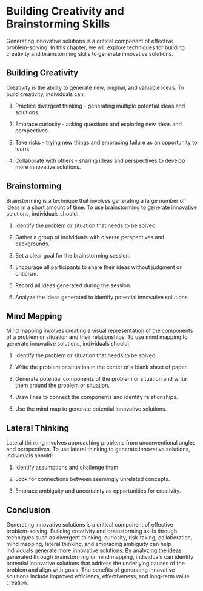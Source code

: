 Building Creativity and Brainstorming Skills
========================================================================================

Generating innovative solutions is a critical component of effective problem-solving. In this chapter, we will explore techniques for building creativity and brainstorming skills to generate innovative solutions.

Building Creativity
-------------------

Creativity is the ability to generate new, original, and valuable ideas. To build creativity, individuals can:

1. Practice divergent thinking - generating multiple potential ideas and solutions.

2. Embrace curiosity - asking questions and exploring new ideas and perspectives.

3. Take risks - trying new things and embracing failure as an opportunity to learn.

4. Collaborate with others - sharing ideas and perspectives to develop more innovative solutions.

Brainstorming
-------------

Brainstorming is a technique that involves generating a large number of ideas in a short amount of time. To use brainstorming to generate innovative solutions, individuals should:

1. Identify the problem or situation that needs to be solved.

2. Gather a group of individuals with diverse perspectives and backgrounds.

3. Set a clear goal for the brainstorming session.

4. Encourage all participants to share their ideas without judgment or criticism.

5. Record all ideas generated during the session.

6. Analyze the ideas generated to identify potential innovative solutions.

Mind Mapping
------------

Mind mapping involves creating a visual representation of the components of a problem or situation and their relationships. To use mind mapping to generate innovative solutions, individuals should:

1. Identify the problem or situation that needs to be solved.

2. Write the problem or situation in the center of a blank sheet of paper.

3. Generate potential components of the problem or situation and write them around the problem or situation.

4. Draw lines to connect the components and identify relationships.

5. Use the mind map to generate potential innovative solutions.

Lateral Thinking
----------------

Lateral thinking involves approaching problems from unconventional angles and perspectives. To use lateral thinking to generate innovative solutions, individuals should:

1. Identify assumptions and challenge them.

2. Look for connections between seemingly unrelated concepts.

3. Embrace ambiguity and uncertainty as opportunities for creativity.

Conclusion
----------

Generating innovative solutions is a critical component of effective problem-solving. Building creativity and brainstorming skills through techniques such as divergent thinking, curiosity, risk-taking, collaboration, mind mapping, lateral thinking, and embracing ambiguity can help individuals generate more innovative solutions. By analyzing the ideas generated through brainstorming or mind mapping, individuals can identify potential innovative solutions that address the underlying causes of the problem and align with goals. The benefits of generating innovative solutions include improved efficiency, effectiveness, and long-term value creation.
